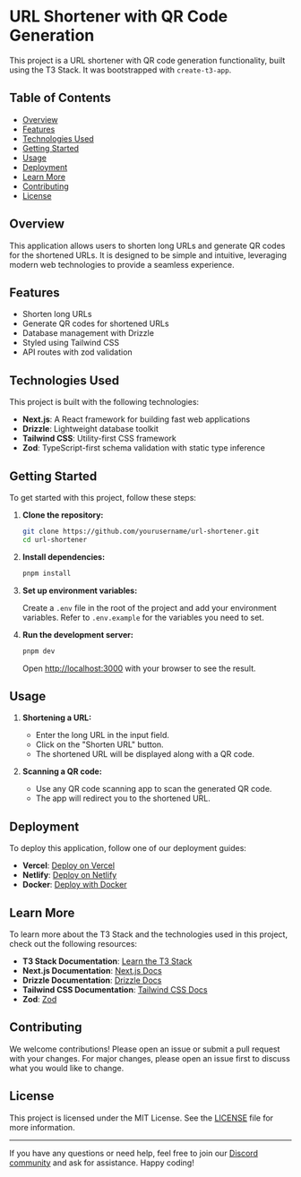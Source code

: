 # URL Shortener with QR Code Generation

This project is a URL shortener with QR code generation functionality, built using the T3 Stack. It was bootstrapped with `create-t3-app`.

## Table of Contents
- [Overview](#overview)
- [Features](#features)
- [Technologies Used](#technologies-used)
- [Getting Started](#getting-started)
- [Usage](#usage)
- [Deployment](#deployment)
- [Learn More](#learn-more)
- [Contributing](#contributing)
- [License](#license)

## Overview

This application allows users to shorten long URLs and generate QR codes for the shortened URLs. It is designed to be simple and intuitive, leveraging modern web technologies to provide a seamless experience.

## Features

- Shorten long URLs
- Generate QR codes for shortened URLs
- Database management with Drizzle
- Styled using Tailwind CSS
- API routes with zod validation

## Technologies Used

This project is built with the following technologies:

- **Next.js**: A React framework for building fast web applications
- **Drizzle**: Lightweight database toolkit
- **Tailwind CSS**: Utility-first CSS framework
- **Zod**: TypeScript-first schema validation with static type inference


## Getting Started

To get started with this project, follow these steps:

1. **Clone the repository:**

    ```bash
    git clone https://github.com/yourusername/url-shortener.git
    cd url-shortener
    ```

2. **Install dependencies:**

    ```bash
    pnpm install
    ```

3. **Set up environment variables:**

   Create a `.env` file in the root of the project and add your environment variables. Refer to `.env.example` for the variables you need to set.

4. **Run the development server:**

    ```bash
    pnpm dev
    ```

   Open [http://localhost:3000](http://localhost:3000) with your browser to see the result.

## Usage

1. **Shortening a URL:**
    - Enter the long URL in the input field.
    - Click on the "Shorten URL" button.
    - The shortened URL will be displayed along with a QR code.

2. **Scanning a QR code:**
    - Use any QR code scanning app to scan the generated QR code.
    - The app will redirect you to the shortened URL.

## Deployment

To deploy this application, follow one of our deployment guides:

- **Vercel**: [Deploy on Vercel](https://vercel.com/docs)
- **Netlify**: [Deploy on Netlify](https://docs.netlify.com)
- **Docker**: [Deploy with Docker](https://docs.docker.com)

## Learn More

To learn more about the T3 Stack and the technologies used in this project, check out the following resources:

- **T3 Stack Documentation**: [Learn the T3 Stack](https://t3.gg/docs)
- **Next.js Documentation**: [Next.js Docs](https://nextjs.org/docs)
- **Drizzle Documentation**: [Drizzle Docs](https://drizzle.team/docs)
- **Tailwind CSS Documentation**: [Tailwind CSS Docs](https://tailwindcss.com/docs)
- **Zod**: [Zod](https://zod.dev/)

## Contributing

We welcome contributions! Please open an issue or submit a pull request with your changes. For major changes, please open an issue first to discuss what you would like to change.

## License

This project is licensed under the MIT License. See the [LICENSE](LICENSE) file for more information.

---

If you have any questions or need help, feel free to join our [Discord community](https://discord.com/invite/t3) and ask for assistance. Happy coding!
